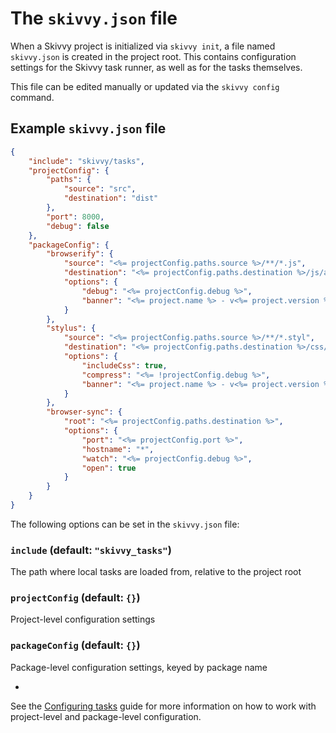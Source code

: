# The `skivvy.json` file

When a Skivvy project is initialized via `skivvy init`, a file named `skivvy.json` is created in the project root. This contains configuration settings for the Skivvy task runner, as well as for the tasks themselves.

This file can be edited manually or updated via the `skivvy config` command.


## Example `skivvy.json` file

```json
{
	"include": "skivvy/tasks",
	"projectConfig": {
		"paths": {
			"source": "src",
			"destination": "dist"
		},
		"port": 8000,
		"debug": false
	},
	"packageConfig": {
		"browserify": {
			"source": "<%= projectConfig.paths.source %>/**/*.js",
			"destination": "<%= projectConfig.paths.destination %>/js/app.js",
			"options": {
				"debug": "<%= projectConfig.debug %>",
				"banner": "<%= project.name %> - v<%= project.version %>\n"
			}
		},
		"stylus": {
			"source": "<%= projectConfig.paths.source %>/**/*.styl",
			"destination": "<%= projectConfig.paths.destination %>/css/app.css",
			"options": {
				"includeCss": true,
				"compress": "<%= !projectConfig.debug %>",
				"banner": "<%= project.name %> - v<%= project.version %>\n"
			}
		},
		"browser-sync": {
			"root": "<%= projectConfig.paths.destination %>",
			"options": {
				"port": "<%= projectConfig.port %>",
				"hostname": "*",
				"watch": "<%= projectConfig.debug %>",
				"open": true
			}
		}
	}
}
```

The following options can be set in the `skivvy.json` file:

### `include` (default: `"skivvy_tasks"`)

The path where local tasks are loaded from, relative to the project root


### `projectConfig` (default: `{}`)

Project-level configuration settings


### `packageConfig` (default: `{}`)

Package-level configuration settings, keyed by package name

-

See the [Configuring tasks](guide/02-configuring-tasks.md) guide for more information on how to work with project-level and package-level configuration.
